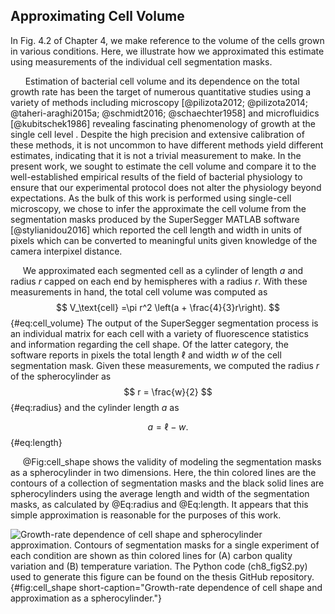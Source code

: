 ## Approximating Cell Volume


In Fig. 4.2 of Chapter 4, we make reference to the volume of the cells
grown in various conditions. Here, we illustrate how we approximated
this estimate using measurements of the individual cell segmentation
masks.

&nbsp;&nbsp;&nbsp;&nbsp;&nbsp;&nbsp;Estimation of bacterial cell volume and
its dependence on the total growth rate has been the target of numerous
quantitative studies using a variety of methods including microscopy
[@pilizota2012; @pilizota2014; @taheri-araghi2015a; @schmidt2016;
@schaechter1958] and microfluidics [@kubitschek1986] revealing fascinating
phenomenology of growth at the single cell level . Despite the high precision
and extensive calibration of these methods, it is not uncommon to have
different methods yield different estimates, indicating that it is not a
trivial measurement to make. In the present work, we sought to estimate the
cell volume and compare it to the well-established empirical results of the
field of bacterial physiology to ensure that our experimental protocol does
not alter the physiology beyond expectations. As the bulk of this work is
performed using single-cell microscopy, we chose to infer the approximate the
cell volume from the segmentation masks produced by the SuperSegger MATLAB
software [@stylianidou2016] which reported the cell length and width in
units of pixels which can be converted to meaningful units given knowledge of
the camera interpixel distance.

&nbsp;&nbsp;&nbsp;&nbsp;&nbsp;We approximated each segmented cell as a cylinder of length $a$ and
radius $r$ capped on each end by hemispheres with a radius $r$. With
these measurements in hand, the total cell volume was computed as
$$
V_\text{cell} =\pi r^2 \left(a + \frac{4}{3}r\right).
$${#eq:cell_volume}
The output of the SuperSegger segmentation
process is an individual matrix for each cell with a variety of
fluorescence statistics and information regarding the cell shape. Of the
latter category, the software reports in pixels the total length $\ell$
and width $w$ of the cell segmentation mask. Given these measurements,
we computed the radius $r$ of the spherocylinder as 
$$
r = \frac{w}{2}
$${#eq:radius}
and the cylinder length $a$ as 

$$
a = \ell - w.
$${#eq:length}

&nbsp;&nbsp;&nbsp;&nbsp;&nbsp;@Fig:cell_shape shows the validity of modeling the
segmentation masks as a spherocylinder in two dimensions. Here, the thin
colored lines are the contours of a collection of segmentation masks and
the black solid lines are spherocylinders using the average length and
width of the segmentation masks, as calculated by @Eq:radius and @Eq:length.
It appears that this simple approximation is reasonable for the purposes of this work.

![**Growth-rate dependence of cell shape and spherocylinder approximation.**
Contours of segmentation masks for a single experiment of each condition are
shown as thin colored lines for (A) carbon quality variation and (B) temperature
variation. The [Python code                                                
(`ch8_figS2.py`)](https://github.com/gchure/phd/blob/master/src/chapter_08/code/ch8_figS2.py)
used to generate this figure can be found on the thesis [GitHub
repository](https://github.com/gchure/phd). ](ch8_figS2){#fig:cell_shape short-caption="Growth-rate dependence of
cell shape and approximation as a spherocylinder."}
